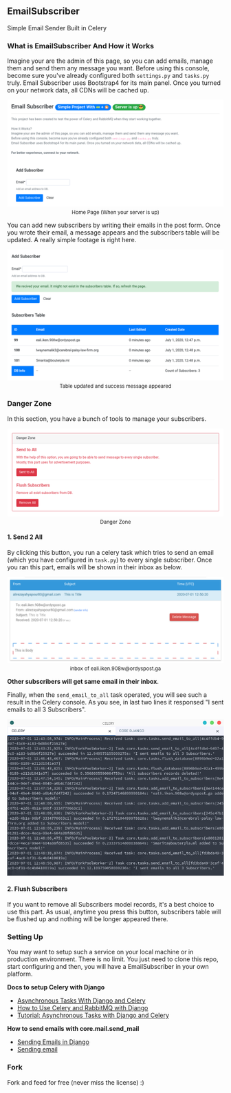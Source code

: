 ## EmailSubscriber
Simple Email Sender Built in Celery

### What is EmailSubscriber And How it Works
Imagine your are the admin of this page, so you can add emails, manage them and send them any message you want.
Before using this console, become sure you've already configured both `settings.py` and `tasks.py` truly.
Email Subscriber uses Bootstrap4 for its main panel. Once you turned on your network data, all CDNs will be cached up.

<p align="center">
  <img src="https://github.com/lnxpy/EmailSubscriber/blob/master/pics/p1.png" />
  <small>Home Page (When your server is up)</small>
  </p>

You can add new subscribers by writing their emails in the post form. Once you wrote their email, a message appears and the subscribers table will be updated. A really simple footage is right here.

<p align="center">
  <img src="https://github.com/lnxpy/EmailSubscriber/blob/master/pics/p2.png" />
  <small>Table updated and success message appeared</small>
  </p>

### Danger Zone
In this section, you have a bunch of tools to manage your subscribers.

<p align="center">
  <img src="https://github.com/lnxpy/EmailSubscriber/blob/master/pics/p3.png"/>
  <small>Danger Zone</small>
</p>

#### 1. Send 2 All
By clicking this button, you run a celery task which tries to send an email (which you have configured in `task.py`) to every single subscriber. Once you ran this part, emails will be shown in their inbox as below.

<p align="center">
  <img src="https://github.com/lnxpy/EmailSubscriber/blob/master/pics/e1.png" />
  <small>inbox of eali.iken.908w@ordyspost.ga</small>
  </p>

__Other subscribers will get same email in their inbox__.

Finally, when the `send_email_to_all` task operated, you will see such a result in the Celery console. As you see, in last two lines it responsed "I sent emails to all 3 Subscribers".

<p align="center">
  <img src="https://github.com/lnxpy/EmailSubscriber/blob/master/pics/p4.png"/>
</p>

#### 2. Flush Subscribers
If you want to remove all Subscribers model records, it's a best choice to use this part. As usual, anytime you press this button, subscribers table will be flushed up and nothing will be longer appeared there.

### Setting Up
You may want to setup such a service on your local machine or in production environment. There is no limit. You just need to clone this repo, start configuring and then, you will have a EmailSubscriber in your own platform.

__Docs to setup Celery with Django__
- [Asynchronous Tasks With Django and Celery](https://realpython.com/asynchronous-tasks-with-django-and-celery/)
- [How to Use Celery and RabbitMQ with Django](https://simpleisbetterthancomplex.com/tutorial/2017/08/20/how-to-use-celery-with-django.html)
- [Tutorial: Asynchronous Tasks with Django and Celery](https://www.youtube.com/watch?v=WevtkoCA-KQ)

__How to send emails with core.mail.send_mail__
- [Sending Emails in Django](https://www.youtube.com/watch?v=X7DWErkNVJs)
- [Sending email](https://docs.djangoproject.com/en/3.0/topics/email/)

### Fork
Fork and feed for free (never miss the license) :)
